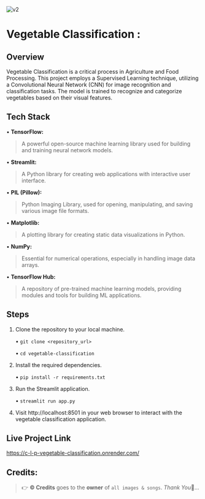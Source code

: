 ![v2](https://github.com/C-Logesh-Perumal-29/C_L_P-Vegetable_Classification/assets/125385633/8953d96f-0613-45c5-b26d-25369683ab70)

# Vegetable Classification :

## Overview

Vegetable Classification is a critical process in Agriculture and Food Processing. This project employs a Supervised Learning technique, utilizing a Convolutional Neural Network (CNN) for image recognition and classification tasks. The model is trained to recognize and categorize vegetables based on their visual features.

## Tech Stack

   •	**TensorFlow:** 
   
   > A powerful open-source machine learning library used for building and training neural network models. 
   
   •	**Streamlit:** 
   
   > A Python library for creating web applications with interactive user interface.
   
   •	**PIL (Pillow):**
   
   > Python Imaging Library, used for opening, manipulating, and saving various image file formats.
   
   •	**Matplotlib:** 
   
   > A plotting library for creating static data visualizations in Python.
   
   •	**NumPy:** 
   
   > Essential for numerical operations, especially in handling image data arrays.
   
   •	**TensorFlow Hub:** 
   
   > A repository of pre-trained machine learning models, providing modules and tools for building ML applications.

## Steps 

1.	Clone the repository to your local machine.

  	•	`git clone <repository_url>`  <br>
   
     •	`cd vegetable-classification` 
  	
2.	Install the required dependencies.

  	•	`pip install -r requirements.txt`
  	
3.	Run the Streamlit application.

  	•	`streamlit run app.py`
  	
4.	Visit http://localhost:8501 in your web browser to interact with the vegetable classification application.

## Live Project Link

https://c-l-p-vegetable-classification.onrender.com/

## Credits:

  > 👉 **©️ Credits** goes to the **owner** of `all images & songs`. _Thank You_🤝...
